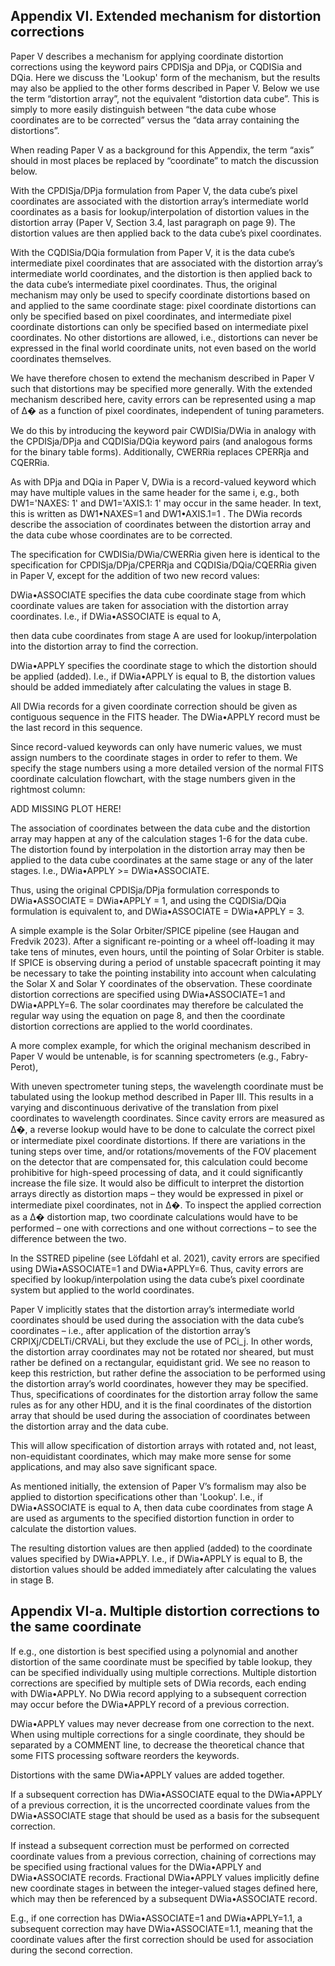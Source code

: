 ## Appendix VI. Extended mechanism for distortion corrections
Paper V describes a mechanism for applying coordinate distortion corrections using the
keyword pairs CPDISja and DPja, or CQDISia and DQia. Here we discuss the 'Lookup' form of the
mechanism, but the results may also be applied to the other forms described in Paper V.
Below we use the term “distortion array”, not the equivalent “distortion data cube”. This is simply
to more easily distinguish between “the data cube whose coordinates are to be corrected”
versus the “data array containing the distortions”.

When reading Paper V as a background for this Appendix, the term “axis” should in most places
be replaced by “coordinate” to match the discussion below.

With the CPDISja/DPja formulation from Paper V, the data cube’s pixel coordinates are
associated with the distortion array’s intermediate world coordinates as a basis for
lookup/interpolation of distortion values in the distortion array (Paper V, Section 3.4, last
paragraph on page 9). The distortion values are then applied back to the data cube’s pixel
coordinates.

With the CQDISia/DQia formulation from Paper V, it is the data cube’s intermediate pixel
coordinates that are associated with the distortion array’s intermediate world coordinates, and
the distortion is then applied back to the data cube’s intermediate pixel coordinates.
Thus, the original mechanism may only be used to specify coordinate distortions based on and
applied to the same coordinate stage: pixel coordinate distortions can only be specified based
on pixel coordinates, and intermediate pixel coordinate distortions can only be specified based
on intermediate pixel coordinates. No other distortions are allowed, i.e., distortions can never be
expressed in the final world coordinate units, not even based on the world coordinates
themselves.

We have therefore chosen to extend the mechanism described in Paper V such that distortions
may be specified more generally. With the extended mechanism described here, cavity errors
can be represented using a map of ∆� as a function of pixel coordinates, independent of tuning
parameters.

We do this by introducing the keyword pair CWDISia/DWia in analogy with the CPDISja/DPja and
CQDISia/DQia keyword pairs (and analogous forms for the binary table forms). Additionally,
CWERRia replaces CPERRja and CQERRia.

As with DPja and DQia in Paper V, DWia is a record-valued keyword which may have multiple
values in the same header for the same i, e.g., both DW1='NAXES: 1' and DW1='AXIS.1: 1' may
occur in the same header. In text, this is written as DW1•NAXES=1 and DW1•AXIS.1=1 . The DWia
records describe the association of coordinates between the distortion array and the data cube
whose coordinates are to be corrected.

The specification for CWDISia/DWia/CWERRia given here is identical to the specification for
CPDISja/DPja/CPERRja and CQDISia/DQia/CQERRia given in Paper V, except for the addition of
two new record values:

DWia•ASSOCIATE specifies the data cube coordinate stage from which coordinate values are
taken for association with the distortion array coordinates. I.e., if DWia•ASSOCIATE is equal to A, 

then data cube coordinates from stage A are used for lookup/interpolation into the distortion
array to find the correction.

DWia•APPLY specifies the coordinate stage to which the distortion should be applied (added). I.e.,
if DWia•APPLY is equal to B, the distortion values should be added immediately after calculating
the values in stage B.

All DWia records for a given coordinate correction should be given as contiguous sequence in
the FITS header. The DWia•APPLY record must be the last record in this sequence.

Since record-valued keywords can only have numeric values, we must assign numbers to the
coordinate stages in order to refer to them. We specify the stage numbers using a more detailed
version of the normal FITS coordinate calculation flowchart, with the stage numbers given in the
rightmost column:

ADD MISSING PLOT HERE!

The association of coordinates between the data cube and the distortion array may happen at
any of the calculation stages 1-6 for the data cube. The distortion found by interpolation in the
distortion array may then be applied to the data cube coordinates at the same stage or any of
the later stages. I.e., DWia•APPLY >= DWia•ASSOCIATE.

Thus, using the original CPDISja/DPja formulation corresponds to DWia•ASSOCIATE = DWia•APPLY
= 1, and using the CQDISia/DQia formulation is equivalent to, and DWia•ASSOCIATE = DWia•APPLY
= 3.

A simple example is the Solar Orbiter/SPICE pipeline (see Haugan and Fredvik 2023). After a
significant re-pointing or a wheel off-loading it may take tens of minutes, even hours, until the
pointing of Solar Orbiter is stable. If SPICE is observing during a period of unstable spacecraft
pointing it may be necessary to take the pointing instability into account when calculating the
Solar X and Solar Y coordinates of the observation. These coordinate distortion corrections are
specified using DWia•ASSOCIATE=1 and DWia•APPLY=6. The solar coordinates may therefore be
calculated the regular way using the equation on page 8, and then the coordinate distortion
corrections are applied to the world coordinates.

A more complex example, for which the original mechanism described in Paper V would be
untenable, is for scanning spectrometers (e.g., Fabry-Perot),

With uneven spectrometer tuning steps, the wavelength coordinate must be tabulated using the
lookup method described in Paper III. This results in a varying and discontinuous derivative of
the translation from pixel coordinates to wavelength coordinates. Since cavity errors are
measured as ∆�, a reverse lookup would have to be done to calculate the correct pixel or
intermediate pixel coordinate distortions. If there are variations in the tuning steps over time,
and/or rotations/movements of the FOV placement on the detector that are compensated for,
this calculation could become prohibitive for high-speed processing of data, and it could
significantly increase the file size. It would also be difficult to interpret the distortion arrays
directly as distortion maps – they would be expressed in pixel or intermediate pixel coordinates,
not in ∆�. To inspect the applied correction as a ∆� distortion map, two coordinate calculations
would have to be performed – one with corrections and one without corrections – to see the
difference between the two.

In the SSTRED pipeline (see Löfdahl et al. 2021), cavity errors are specified using
DWia•ASSOCIATE=1 and DWia•APPLY=6. Thus, cavity errors are specified by lookup/interpolation
using the data cube’s pixel coordinate system but applied to the world coordinates.

Paper V implicitly states that the distortion array’s intermediate world coordinates should be
used during the association with the data cube’s coordinates – i.e., after application of the
distortion array’s CRPIXj/CDELTi/CRVALi, but they exclude the use of PCi_j. In other words, the
distortion array coordinates may not be rotated nor sheared, but must rather be defined on a
rectangular, equidistant grid. We see no reason to keep this restriction, but rather define the
association to be performed using the distortion array’s world coordinates, however they may be
specified. Thus, specifications of coordinates for the distortion array follow the same rules as for
any other HDU, and it is the final coordinates of the distortion array that should be used during
the association of coordinates between the distortion array and the data cube.

This will allow specification of distortion arrays with rotated and, not least, non-equidistant
coordinates, which may make more sense for some applications, and may also save significant
space.

As mentioned initially, the extension of Paper V’s formalism may also be applied to distortion
specifications other than 'Lookup'. I.e., if DWia•ASSOCIATE is equal to A, then data cube
coordinates from stage A are used as arguments to the specified distortion function in order to
calculate the distortion values.

The resulting distortion values are then applied (added) to the coordinate values specified by
DWia•APPLY. I.e., if DWia•APPLY is equal to B, the distortion values should be added immediately
after calculating the values in stage B.

## Appendix VI-a. Multiple distortion corrections to the same coordinate
If e.g., one distortion is best specified using a polynomial and another distortion of the same
coordinate must be specified by table lookup, they can be specified individually using multiple
corrections. Multiple distortion corrections are specified by multiple sets of DWia records, each
ending with DWia•APPLY. No DWia record applying to a subsequent correction may occur before
the DWia•APPLY record of a previous correction.

DWia•APPLY values may never decrease from one correction to the next. When using multiple
corrections for a single coordinate, they should be separated by a COMMENT line, to decrease the
theoretical chance that some FITS processing software reorders the keywords.

Distortions with the same DWia•APPLY values are added together.

If a subsequent correction has DWia•ASSOCIATE equal to the DWia•APPLY of a previous correction,
it is the uncorrected coordinate values from the DWia•ASSOCIATE stage that should be used as a
basis for the subsequent correction.

If instead a subsequent correction must be performed on corrected coordinate values from a
previous correction, chaining of corrections may be specified using fractional values for the
DWia•APPLY and DWia•ASSOCIATE records. Fractional DWia•APPLY values implicitly define new
coordinate stages in between the integer-valued stages defined here, which may then be
referenced by a subsequent DWia•ASSOCIATE record.

E.g., if one correction has DWia•ASSOCIATE=1 and DWia•APPLY=1.1, a subsequent correction may
have DWia•ASSOCIATE=1.1, meaning that the coordinate values after the first correction should be
used for association during the second correction.
